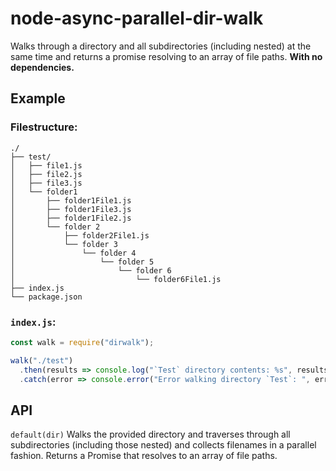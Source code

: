 # node-async-parallel-dir-walk
Walks through a directory and all subdirectories (including nested) at the same time and returns a promise resolving to an array of file paths. **With no dependencies.**

## Example

### Filestructure:
```
./
├── test/
│   ├── file1.js
│   ├── file2.js
│   ├── file3.js
│   └── folder1
│       ├── folder1File1.js
│       ├── folder1File3.js
│       ├── folder1File2.js
│       └── folder 2
│           ├── folder2File1.js
│           └── folder 3
│               └── folder 4
│                   └── folder 5
│                       └── folder 6
│                           └── folder6File1.js
├── index.js
└── package.json
```

### `index.js`:
```js
const walk = require("dirwalk");

walk("./test")
  .then(results => console.log("`Test` directory contents: %s", results.join(", "))
  .catch(error => console.error("Error walking directory `Test`: ", error);
```

## API
`default(dir)`
Walks the provided directory and traverses through all subdirectories (including those nested) and collects filenames in a parallel fashion. Returns a Promise that resolves to an array of file paths.

